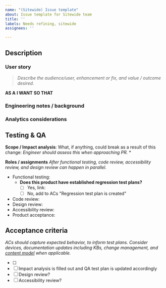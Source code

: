 ```yaml
---
name: "(Sitewide) Issue template"
about: Issue template for Sitewide team
title: ''
labels: Needs refining, sitewide
assignees: ''

---
```


## Description

### User story
> _Describe the audience/user, enhancement or fix, and value / outcome desired._

**AS A**
**I WANT**
**SO THAT**


### Engineering notes / background


### Analytics considerations


## Testing & QA

**Scope / Impact analysis**: What, if anything, could break as a result of this change: 
_Engineer should assess this when approaching PR._
* 

**Roles / assignments**
_After functional testing, code review, accessibility review, and design review can happen in parallel._
* Functional testing: 
  * **Does this product have established regression test plans?**
      - [ ] Yes, link: 
      - [ ] No, add to ACs "Regression test plan is created"
* Code review: 
* Design review: 
* Accessibility review: 
* Product acceptance: 



## Acceptance criteria
_ACs should capture expected behavior, to inform test plans. Consider devices, documentation updates including KBs, change management, and [content model](https://prod.cms.va.gov/admin/structure/cm_document) when applicable._


- [ ] 
- [ ] Impact analysis is filled out and QA test plan is updated accordingly
- [ ] Design review?
- [ ] Accessibility review? 
